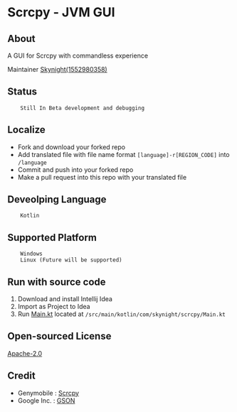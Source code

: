 # Scrcpy - JVM GUI

About
-----------
A GUI for Scrcpy with commandless experience

Maintainer
[Skynight(1552980358)](https://github.com/1552980358)

Status
-----------
```
    Still In Beta development and debugging
```

Localize
-----------
- Fork and download your forked repo
- Add translated file with file name format ```[language]-r[REGION_CODE]``` into ```/language```
- Commit and push into your forked repo
- Make a pull request into this repo with your translated file

Deveolping Language
-----------
```
    Kotlin
```

Supported Platform
-----------
```
    Windows
    Linux (Future will be supported)
```

Run with source code
-----------
1. Download and install Intellij Idea
2. Import as Project to Idea
3. Run [Main.kt](https://github.com/1552980358/Scrcpy-JVM-GUI/blob/master/src/main/kotlin/com/skynight/scrcpy/Main.kt) located at ```/src/main/kotlin/com/skynight/scrcpy/Main.kt```

Open-sourced License
-----------
[Apache-2.0](https://github.com/1552980358/Scrcpy-JVM-GUI/blob/master/LICENSE)

Credit
-----------
- Genymobile  :     [Scrcpy](https://github.com/Genymobile/scrcpy)
- Google Inc. :     [GSON](https://mvnrepository.com/artifact/com.google.code.gson/gson)

